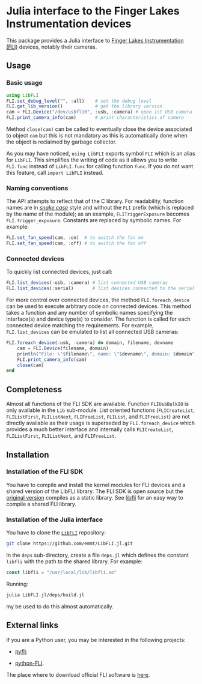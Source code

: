 # Julia interface to the Finger Lakes Instrumentation devices

This package provides a Julia interface to [Finger Lakes Instrumentation
(FLI)](https://www.flicamera.com/) devices, notably their cameras.


## Usage

### Basic usage

```julia
using LibFLI
FLI.set_debug_level("", :all)    # set the debug level
FLI.get_lib_version()            # get the library version
cam = FLI.Device("/dev/usbfli0", :usb, :camera) # open 1st USB camera
FLI.print_camera_info(cam)       # print characteristics of camera
```

Method `close(cam)` can be called to eventually close the device associated to
object `cam` but this is not mandatory as this is automatically done when the
object is reclaimed by garbage collector.

As you may have noticed, `using LibFLI` exports symbol `FLI` which is an alias
for `LibFLI`.  This simplifies the writing of code as it allows you to write
`FLI.func` instead of `LibFLI.func` for calling function `func`.  If you do not
want this feature, call `import LibFLI` instead.


### Naming conventions

The API attempts to reflect that of the C library.  For readability, function
names are in [*snake case*](https://en.wikipedia.org/wiki/Snake_case) style and
without the `FLI` prefix (which is replaced by the name of the module); as an
example, `FLITriggerExposure` becomes `FLI.trigger_exposure`.  Constants are
replaced by symbolic names.  For example:

```julia
FLI.set_fan_speed(cam, :on)  # to switch the fan on
FLI.set_fan_speed(cam, :off) # to switch the fan off
```


### Connected devices

To quickly list connected devices, just call:

```julia
FLI.list_devices(:usb, :camera) # list connected USB cameras
FLI.list_devices(:serial)       # list devices connected to the serial port
```

For more control over connected devices, the method `FLI.foreach_device` can be
used to execute arbitrary code on connected devices.  This method takes a
function and any number of symbolic names specifying the interface(s) and
device type(s) to consider.  The function is called for each connected device
matching the requirements.  For example, `FLI.list_devices` can be emulated to
list all connected USB cameras:

```julia
FLI.foreach_device(:usb, :camera) do domain, filename, devname
    cam = FLI.Device(filename, domain)
    println("File: \"$filename\", name: \"$devname\", domain: $domain")
    FLI.print_camera_info(cam)
    close(cam)
end
```


## Completeness

Almost all functions of the FLI SDK are available.  Function `FLIUsbBulkIO` is
only available in the `Lib` sub-module.  List oriented functions
(`FLICreateList`, `FLIListFirst`, `FLIListNext`, `FLIFreeList`, `FLIList`, and
`FLIFreeList`) are not directly available as their usage is superseded by
`FLI.foreach_device` which provides a much better interface and internally
calls `FLICreateList`, `FLIListFirst`, `FLIListNext`, and `FLIFreeList`.


## Installation

### Installation of the FLI SDK

You have to compile and install the kernel modules for FLI devices and a shared
version of the LibFLI library.  The FLI SDK is open source but the [original
version](https://www.flicamera.com/software) compiles as a static library.  See
[libfli](https://git-cral.univ-lyon1.fr/tao/libfli) for an easy way to compile
a shared FLI library.


### Installation of the Julia interface

You have to clone the [`LibFLI`](https://github.com/emmt/LibFLI) repository:

```sh
git clone https://github.com/emmt/LibFLI.jl.git
```

In the `deps` sub-directory, create a file `deps.jl` which defines the constant
`libfli` with the path to the shared library.  For example:

```julia
const libfli = "/usr/local/lib/libfli.so"
```

Running:

```sh
julia LibFLI.jl/deps/build.jl
```

my be used to do this almost automatically.


## External links

If you are a Python user, you may be interested in the following projects:

- [pyfli](https://github.com/charris/pyfli);

- [python-FLI](https://github.com/cversek/python-FLI).

The place where to download official FLI software is
[here](https://www.flicamera.com/software).
